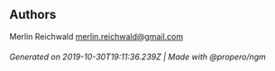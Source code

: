## Authors

Merlin Reichwald <merlin.reichwald@gmail.com>

###### Generated on 2019-10-30T19:11:36.239Z | Made with @propero/ngm